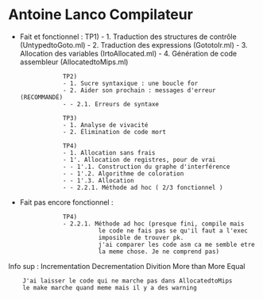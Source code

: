 # Antoine Lanco Compilateur

* Fait et fonctionnel :
                  TP1)
                  - 1. Traduction des structures de contrôle (UntypedtoGoto.ml)
                  - 2. Traduction des expressions (GototoIr.ml)
                  - 3. Allocation des variables (IrtoAllocated.ml)
                  - 4. Génération de code assembleur (AllocatedtoMips.ml)

                  TP2)
                  - 1. Sucre syntaxique : une boucle for
                  - 2. Aider son prochain : messages d'erreur (RECOMMANDÉ)
                  - - 2.1. Erreurs de syntaxe

                  TP3)
                  - 1. Analyse de vivacité
                  - 2. Élimination de code mort

                  TP4)
                  - 1. Allocation sans frais
                  - 1'. Allocation de registres, pour de vrai
                  - - 1'.1. Construction du graphe d'interférence
                  - - 1'.2. Algorithme de coloration
                  - - 1'.3. Allocation
                  - - 2.2.1. Méthode ad hoc ( 2/3 fonctionnel )


* Fait pas encore fonctionnel :

                  TP4)
                  - 2.2.1. Méthode ad hoc (presque fini, compile mais
                            le code ne fais pas se qu'il faut a l'exec
                            imposible de trouver pk.
                            j'ai comparer les code asm ca me semble etre
                            la meme chose. Je ne comprend pas)

Info sup :
        Incrementation
        Decrementation
        Divition
        More than
        More Equal

        J'ai laisser le code qui ne marche pas dans AllocatedtoMips
        le make marche quand meme mais il y a des warning
